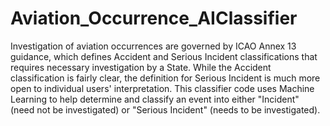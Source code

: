# Aviation_Occurrence_AIClassifier
Investigation of aviation occurrences are governed by ICAO Annex 13 guidance, which defines Accident and Serious Incident classifications that requires necessary investigation by a State. While the Accident classification is fairly clear, the definition for Serious Incident is much more open to individual users' interpretation. This classifier code uses Machine Learning to help determine and classify an event into either "Incident" (need not be investigated) or "Serious Incident" (needs to be investigated).
